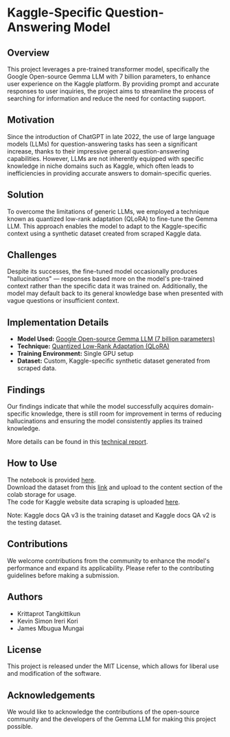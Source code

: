 # Kaggle-Specific Question-Answering Model

## Overview
This project leverages a pre-trained transformer model, specifically the Google Open-source Gemma LLM with 7 billion parameters, to enhance user experience on the Kaggle platform. By providing prompt and accurate responses to user inquiries, the project aims to streamline the process of searching for information and reduce the need for contacting support.

## Motivation
Since the introduction of ChatGPT in late 2022, the use of large language models (LLMs) for question-answering tasks has seen a significant increase, thanks to their impressive general question-answering capabilities. However, LLMs are not inherently equipped with specific knowledge in niche domains such as Kaggle, which often leads to inefficiencies in providing accurate answers to domain-specific queries.

## Solution
To overcome the limitations of generic LLMs, we employed a technique known as quantized low-rank adaptation (QLoRA) to fine-tune the Gemma LLM. This approach enables the model to adapt to the Kaggle-specific context using a synthetic dataset created from scraped Kaggle data.

## Challenges
Despite its successes, the fine-tuned model occasionally produces "hallucinations" — responses based more on the model's pre-trained context rather than the specific data it was trained on. Additionally, the model may default back to its general knowledge base when presented with vague questions or insufficient context.

## Implementation Details
- **Model Used:** [Google Open-source Gemma LLM (7 billion parameters)](https://ai.google.dev/gemma?authuser=1)
- **Technique:** [Quantized Low-Rank Adaptation (QLoRA)](https://arxiv.org/abs/2305.14314)
- **Training Environment:** Single GPU setup
- **Dataset:** Custom, Kaggle-specific synthetic dataset generated from scraped data.

## Findings
Our findings indicate that while the model successfully acquires domain-specific knowledge, there is still room for improvement in terms of reducing hallucinations and ensuring the model consistently applies its trained knowledge.

More details can be found in this [technical report](https://github.com/krittaprot/kaggle-gemma-peft/blob/main/Project_Report___CS_7643__Context_Crafters_.pdf).

## How to Use
The notebook is provided [here](https://github.com/krittaprot/kaggle-gemma-peft/blob/main/QLoRA_Fine_Tuning_Gemma_Kaggle_Assistant.ipynb).  
Download the dataset from this [link](https://github.com/krittaprot/kaggle-gemma-peft/tree/main/dataset) and upload to the content section of the colab storage for usage.  
The code for Kaggle website data scraping is uploaded [here](https://github.com/krittaprot/Documentations-Scraper).  

Note: Kaggle docs QA v3 is the training dataset and Kaggle docs QA v2 is the testing dataset.

## Contributions
We welcome contributions from the community to enhance the model's performance and expand its applicability. Please refer to the contributing guidelines before making a submission.

## Authors
- Krittaprot Tangkittikun
- Kevin Simon Ireri Kori
- James Mbugua Mungai

## License
This project is released under the MIT License, which allows for liberal use and modification of the software.

## Acknowledgements
We would like to acknowledge the contributions of the open-source community and the developers of the Gemma LLM for making this project possible.
